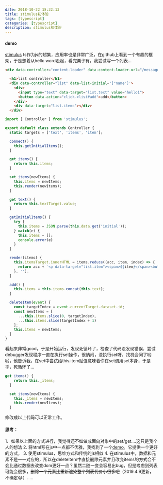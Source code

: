 ```yaml
---
date: 2018-10-22 18:32:13
title: stimulus初体验
tags: [typescript]
categories: [typescript]
description: stimulus初体验
---
```


#### demo
[stimulus](https://github.com/stimulusjs/stimulus)
ts作为js的超集，应用率也是非常广泛，在github上看到一个有趣的框架，于是想着从hello word走起，看完栗子有，我尝试写一个列表...

```html
<div data-controller="content-loader" data-content-loader-url="/message.html" data-content-loader-refresh-interval="5000"></div>

  <h1>list controller</h1>
  <div data-controller="list" data-list-initial='["name"]'>
    <div>
      <input type="text" data-target="list.text" value="hello1">
      <button data-action="click->list#add">add</button>
    </div>
    <div data-target="list.items"></div>
  </div>
```

```js
import { Controller } from 'stimulus';

export default class extends Controller {
  static targets = ['text', 'items', 'item'];

  connect() {
    this.getInitialItems();
  }

  get items() {
    return this.items;
  }

  set items(newItems) {
    this.items = newItems;
    this.render(newItems);
  }

  get text() {
    return this.textTarget.value;
  }

  getInitialItems() {
    try {
      this.items = JSON.parse(this.data.get('initial'));
    } catch(e) {
      this.items = [];
      console.error(e)
    }
  }

  render(items) {
    this.itemsTarget.innerHTML = items.reduce((acc, item, index) => {
      return acc + `<p data-target="list.item"><span>${item}</span><button data-id="${index}" data-action="click->list#deleteItem">delete</button></p>`;
    }, '');
  }

  add() {
    this.items = this.items.concat(this.text);
  }

  deleteItem(event) {
    const targetIndex = event.currentTarget.dataset.id;
    const newItems = [
      ...this.items.slice(0, targetIndex),
      ...this.items.slice(targetIndex + 1)
    ];
    this.items = newItems;
  }
}
```

看起来非常good，于是开始运行，发现死循环了，检查了代码没发现错误，尝试debugger发现程序一直在执行set操作，很纳闷，没执行set呀。找机会问了哟哟，他告诉我，在set中尝试给this.item赋值意味着你在set调用set本身，于是乎，死循环了...

```js
get items() {
    return this._items;
  }

  set items(newItems) {
    this._items = newItems;
    this.render(newItems);
  }
```
修改成以上代码可以正常工作。

#### 思考：
1、如果以上面的方式进行，我觉得还不如做成面向对象中的set/get....这只是我个人的想法
2. 将html写在js中一点都不优雅，我找到了一个[demo](https://github.com/stimulusjs/stimulus/issues/41)，它提供一个更好的方式。
3. 使用stimulus，思维方式和传统的js相似
4. 在stimulus中，数据和元素不是一一对应的，所以在deleteItem中直接删除元素并且改变items的方式会不会比通过数据去改变dom更好一点？虽然二随一变会容易出bug，但是考虑到列表可能会很多，~~删除一个元素比重新渲染整个列表代价小很多吧~~（2019.4.9更新，不确定😂）.....





